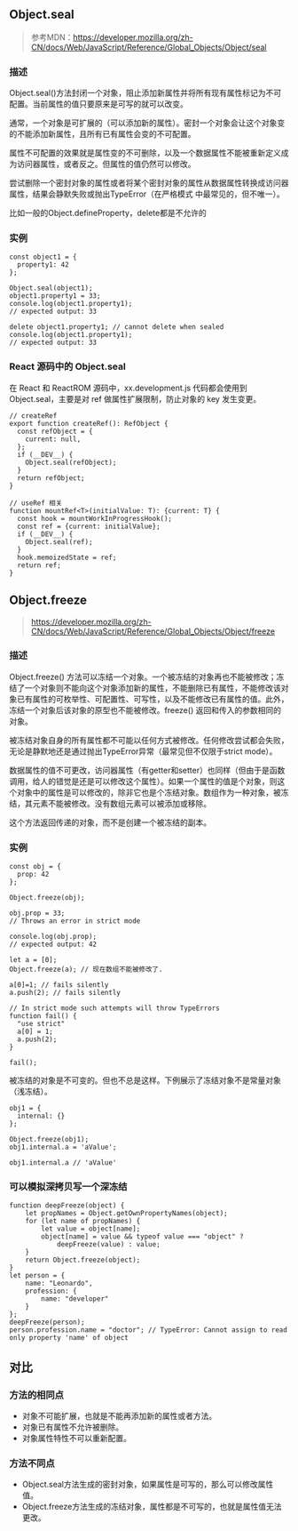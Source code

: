 ## Object.seal

>参考MDN：https://developer.mozilla.org/zh-CN/docs/Web/JavaScript/Reference/Global_Objects/Object/seal

### 描述
Object.seal()方法封闭一个对象，阻止添加新属性并将所有现有属性标记为不可配置。当前属性的值只要原来是可写的就可以改变。

通常，一个对象是可扩展的（可以添加新的属性）。密封一个对象会让这个对象变的不能添加新属性，且所有已有属性会变的不可配置。

属性不可配置的效果就是属性变的不可删除，以及一个数据属性不能被重新定义成为访问器属性，或者反之。但属性的值仍然可以修改。

尝试删除一个密封对象的属性或者将某个密封对象的属性从数据属性转换成访问器属性，结果会静默失败或抛出TypeError（在严格模式 中最常见的，但不唯一）。

比如一般的Object.defineProperty，delete都是不允许的

### 实例
```
const object1 = {
  property1: 42
};

Object.seal(object1);
object1.property1 = 33;
console.log(object1.property1);
// expected output: 33

delete object1.property1; // cannot delete when sealed
console.log(object1.property1);
// expected output: 33
```
### React 源码中的 Object.seal

在 React 和 ReactROM 源码中，xx.development.js 代码都会使用到 Object.seal，主要是对 ref 做属性扩展限制，防止对象的 key 发生变更。

```
// createRef
export function createRef(): RefObject {
  const refObject = {
    current: null,
  };
  if (__DEV__) {
    Object.seal(refObject);
  }
  return refObject;
}

```

```
// useRef 相关
function mountRef<T>(initialValue: T): {current: T} {
  const hook = mountWorkInProgressHook();
  const ref = {current: initialValue};
  if (__DEV__) {
    Object.seal(ref);
  }
  hook.memoizedState = ref;
  return ref;
}

```

## Object.freeze
>https://developer.mozilla.org/zh-CN/docs/Web/JavaScript/Reference/Global_Objects/Object/freeze

### 描述

Object.freeze() 方法可以冻结一个对象。一个被冻结的对象再也不能被修改；冻结了一个对象则不能向这个对象添加新的属性，不能删除已有属性，不能修改该对象已有属性的可枚举性、可配置性、可写性，以及不能修改已有属性的值。此外，冻结一个对象后该对象的原型也不能被修改。freeze() 返回和传入的参数相同的对象。

被冻结对象自身的所有属性都不可能以任何方式被修改。任何修改尝试都会失败，无论是静默地还是通过抛出TypeError异常（最常见但不仅限于strict mode）。

数据属性的值不可更改，访问器属性（有getter和setter）也同样（但由于是函数调用，给人的错觉是还是可以修改这个属性）。如果一个属性的值是个对象，则这个对象中的属性是可以修改的，除非它也是个冻结对象。数组作为一种对象，被冻结，其元素不能被修改。没有数组元素可以被添加或移除。

这个方法返回传递的对象，而不是创建一个被冻结的副本。

### 实例

```
const obj = {
  prop: 42
};

Object.freeze(obj);

obj.prop = 33;
// Throws an error in strict mode

console.log(obj.prop);
// expected output: 42

```

```
let a = [0];
Object.freeze(a); // 现在数组不能被修改了.

a[0]=1; // fails silently
a.push(2); // fails silently

// In strict mode such attempts will throw TypeErrors
function fail() {
  "use strict"
  a[0] = 1;
  a.push(2);
}

fail();
```

被冻结的对象是不可变的。但也不总是这样。下例展示了冻结对象不是常量对象（浅冻结）。

```
obj1 = {
  internal: {}
};

Object.freeze(obj1);
obj1.internal.a = 'aValue';

obj1.internal.a // 'aValue'
```
### 可以模拟深拷贝写一个深冻结

```
function deepFreeze(object) {
    let propNames = Object.getOwnPropertyNames(object);
    for (let name of propNames) {
        let value = object[name];
        object[name] = value && typeof value === "object" ?
            deepFreeze(value) : value;
    }
    return Object.freeze(object);
}
let person = {
    name: "Leonardo",
    profession: {
        name: "developer"
    }
};
deepFreeze(person);
person.profession.name = "doctor"; // TypeError: Cannot assign to read only property 'name' of object

```


## 对比



### 方法的相同点

- 对象不可能扩展，也就是不能再添加新的属性或者方法。
- 对象已有属性不允许被删除。
- 对象属性特性不可以重新配置。

### 方法不同点

- Object.seal方法生成的密封对象，如果属性是可写的，那么可以修改属性值。
- Object.freeze方法生成的冻结对象，属性都是不可写的，也就是属性值无法更改。
